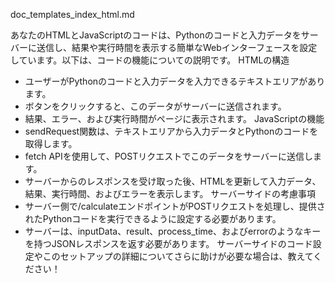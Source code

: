 doc_templates_index_html.md

あなたのHTMLとJavaScriptのコードは、Pythonのコードと入力データをサーバーに送信し、結果や実行時間を表示する簡単なWebインターフェースを設定しています。以下は、コードの機能についての説明です。
HTMLの構造
* ユーザーがPythonのコードと入力データを入力できるテキストエリアがあります。
* ボタンをクリックすると、このデータがサーバーに送信されます。
* 結果、エラー、および実行時間がページに表示されます。
JavaScriptの機能
* sendRequest関数は、テキストエリアから入力データとPythonのコードを取得します。
* fetch APIを使用して、POSTリクエストでこのデータをサーバーに送信します。
* サーバーからのレスポンスを受け取った後、HTMLを更新して入力データ、結果、実行時間、およびエラーを表示します。
サーバーサイドの考慮事項
* サーバー側で/calculateエンドポイントがPOSTリクエストを処理し、提供されたPythonコードを実行できるように設定する必要があります。
* サーバーは、inputData、result、process_time、およびerrorのようなキーを持つJSONレスポンスを返す必要があります。
サーバーサイドのコード設定やこのセットアップの詳細についてさらに助けが必要な場合は、教えてください！
